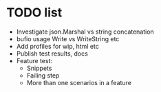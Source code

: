 # TODO list

* Investigate json.Marshal vs string concatenation
* bufio usage Write vs WriteString etc
* Add profiles for wip, html etc
* Publish test results, docs
* Feature test:
  * Snippets
  * Failing step
  * More than one scenarios in a feature

